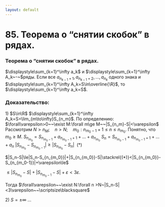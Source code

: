 ```yaml
---
layout: default
---
```

# 85. Теорема о “снятии скобок” в рядах.

### Теорема о “снятии скобок” в рядах.
$\displaystyle\sum_{k=1}^\infty a_k$ и $\displaystyle\sum_{k=1}^\infty A_k~-~$ряды.
Если все $a_{n_{k-1}+1},a_{n_{k-1}+2},\dots,a_{n_k}$ одного знака и $\displaystyle\sum_{k=1}^\infty A_k=S\in\overline{\R}$,
то $\displaystyle\sum_{k=1}^\infty a_k=S$.

### Доказательство:
$1)$ $S\in\R$
$\displaystyle\sum_{k=1}^\infty A_k=S=\lim_{m\to\infty}S_{n_m}$.
По определению: $\forall\varepsilon>0~~\exist M:\forall m\ge M~~|S_{n_m}-S|<\varepsilon$
Рассмотрим $N>n_M;\quad  n>N;\quad m_0:n_{m_0-1}+1\le n\le n_{m_0}$.
Понятно, что $m_0\ge M$.
$S_{n_{m_0}}=S_{n_{m_0-1}}+a_{n_{m_0-1}+1}+\dots+a_{n_{m_0}}$
$S_n=S_{n_{m_0-1}}+a_{n_{m_0-1}+1}+\dots+a_n$
$|S_{n_{m_0}}-S_{n_{m_0-1}}|\ge|S_{n_{m_0}}-S_n|~~(*)$

$|S_n-S|\le|S_n-S_{n_{m_0}}|+|S_{n_{m_0}}-S|\stackrel{(*)}<|S_{n_{m_0}}-S_{n_{m_0-1}}|+\varepsilon\le$

$\le|S_{n_{m_0}}-S|+|S_{n_{m_0-1}}-S|+\varepsilon<3\varepsilon$.

Тогда $\forall\varepsilon~~\exist N:\forall n >N~|S_n-S|<3\varepsilon~~\scriptsize\blacksquare$

$2)~S=\pm\infty$
$\dots$
